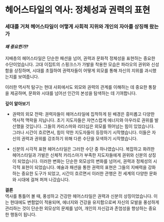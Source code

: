 
# 헤어스타일의 역사: 정체성과 권력의 표현
 
### 세대를 거쳐 헤어스타일이 어떻게 사회적 지위와 개인의 자아를 상징해 왔는가
#### ***왜 중요한가?***     
지배층의 헤어스타일은 단순한 패션을 넘어, 권력과 문화적 정체성을 표현하는 중요한 수단이었습니다. 고대 이집트의 스핑크스가 가발을 착용한 모습은 파라오의 권위와 신성함을 상징하며, 시대를 초월하여 권력자들이 어떻게 외모를 통해 자신의 지위를 과시했는지를 보여줍니다. 

이러한 역사적 탐구는 현대 사회에서도 외모와 권력의 관계를 이해하는 데 중요한 통찰을 제공하며, 문화와 시대를 넘어선 인간의 본성을 탐색하는 데 기여합니다. 

**깊이 알아보기**   

 - 권력의 외모 전략: 권력자들이 헤어스타일에 집착하게 된 배경은 흥미롭고 다양한 역사적 맥락을 지닙니다. 초기 지도자들은 자연스럽게 에너지와 아우라로 권위를 발산했을 것입니다. 그들의 카리스마와 리더십은 외모를 뛰어넘는 힘이 있었습니다. 그러나 시간이 흐르면서, 힘이 약한 지도자들이 등장하기 시작했습니다. 이들은 자신의 권력과 권위를 강조하기 위해 다른 수단을 모색하기 시작했습니다. 

- 신분의 시각적 표현 
헤어스타일은 그러한 수단 중 하나였습니다. 복잡하고 화려한 헤어스타일과 가발은 신체적 카리스마가 부족한 지도자들에게 권위와 신분의 상징이 되었습니다. 이러한 변화는 단순한 외모상의 변화를 넘어서, 권력과 정체성의 시각적 표현이 되었습니다. 예술과 패션을 통한 권력의 표현은 그들의 지배력을 강화하는 중요한 도구가 되었고, 시간이 흐르면서 이러한 관행은 전 세계의 다양한 문화와 시대에 걸쳐 퍼져 나갔습니다. 

**결론**     
역사를 통틀어 볼 때, 풍성하고 건강한 헤어스타일은 권력과 신분의 상징이었습니다. 이는 현대에도 변함없이 적용되며, 에너지와 건강을 유지함으로써 자신의 모발을 풍성하게 관리하는 것이 단순한 외모상의 문제를 넘어, 개인의 자신감과 존엄성을 향상하는 중요한 행동이 됩니다.
<!--stackedit_data:
eyJoaXN0b3J5IjpbLTI3ODkxMTIwMF19
-->